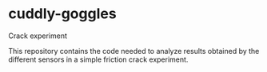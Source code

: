 # cuddly-goggles
Crack experiment

This repository contains the code needed to analyze results obtained by the different sensors in a simple friction crack experiment.
